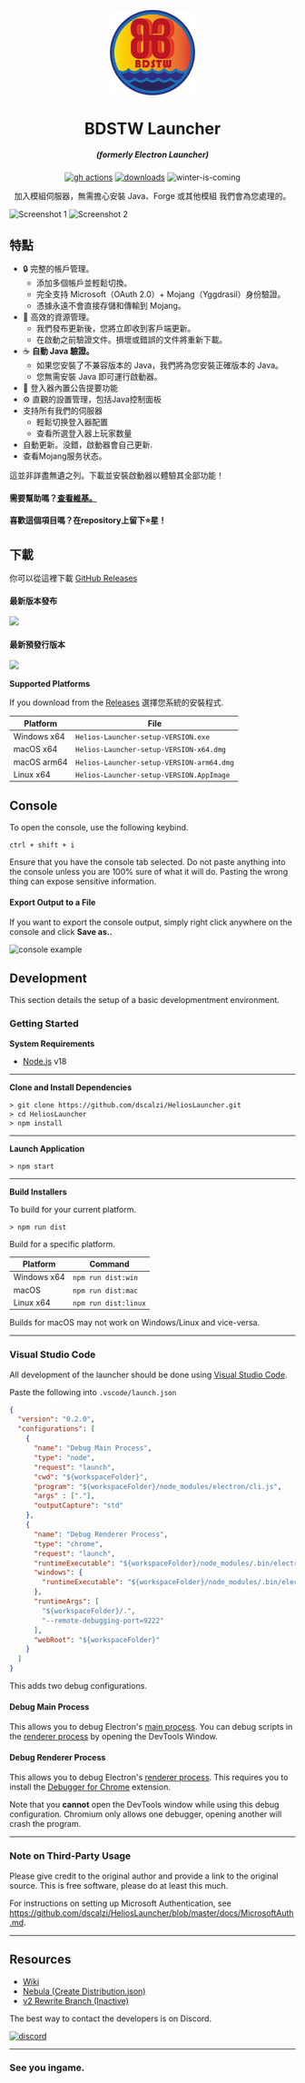 <p align="center"><img src="./app/assets/images/SealCircle.png" width="150px" height="150px" alt="aventium softworks"></p>

<h1 align="center">BDSTW Launcher</h1>

<em><h5 align="center">(formerly Electron Launcher)</h5></em>

[<p align="center"><img src="https://img.shields.io/github/actions/workflow/status/dscalzi/HeliosLauncher/build.yml?branch=master&style=for-the-badge" alt="gh actions">](https://github.com/dscalzi/HeliosLauncher/actions) [<img src="https://img.shields.io/github/downloads/dscalzi/HeliosLauncher/total.svg?style=for-the-badge" alt="downloads">](https://github.com/dscalzi/HeliosLauncher/releases) <img src="https://forthebadge.com/images/badges/winter-is-coming.svg"  height="28px" alt="winter-is-coming"></p>

<p align="center">加入模組伺服器，無需擔心安裝 Java、Forge 或其他模組 我們會為您處理的。</p>

![Screenshot 1](https://i.imgur.com/6o7SmH6.png)
![Screenshot 2](https://i.imgur.com/x3B34n1.png)

## 特點

* 🔒 完整的帳戶管理。
  * 添加多個帳戶並輕鬆切換。
  * 完全支持 Microsoft（OAuth 2.0）+ Mojang（Yggdrasil）身份驗證。
  * 憑據永遠不會直接存儲和傳輸到 Mojang。
* 📂 高效的資源管理。
  * 我們發布更新後，您將立即收到客戶端更新。
  * 在啟動之前驗證文件。損壞或錯誤的文件將重新下載。
* ☕ **自動 Java 驗證。**
  * 如果您安裝了不兼容版本的 Java，我們將為您安裝正確版本的 Java。
  * 您無需安裝 Java 即可運行啟動器。
* 📰 登入器內置公告提要功能
* ⚙️ 直觀的設置管理，包括Java控制面板
* 支持所有我們的伺服器
   * 輕鬆切换登入器配置
   * 查看所選登入器上玩家数量
* 自動更新。没錯，啟動器會自己更新.
* 查看Mojang服务状态。

這並非詳盡無遺之列。下載並安裝啟動器以體驗其全部功能！

#### 需要幫助嗎？[查看維基。][wiki]
#### 喜歡這個項目嗎？在repository上留下⭐星！
## 下載

你可以從這裡下載 [GitHub Releases](https://github.com/Stevebell-sp/BDSTWLauncher/releases)

#### 最新版本發布

[![](https://img.shields.io/github/release/dscalzi/HeliosLauncher.svg?style=flat-square)](https://github.com/Stevebell-sp/BDSTWLauncher/releases/latest)

#### 最新預發行版本
[![](https://img.shields.io/github/release/dscalzi/HeliosLauncher/all.svg?style=flat-square)](https://github.com/Stevebell-sp/BDSTWLauncher/releases)

**Supported Platforms**

If you download from the [Releases](https://github.com/Stevebell-sp/BDSTWLauncher/releases) 選擇您系統的安裝程式.

| Platform | File |
| -------- | ---- |
| Windows x64 | `Helios-Launcher-setup-VERSION.exe` |
| macOS x64 | `Helios-Launcher-setup-VERSION-x64.dmg` |
| macOS arm64 | `Helios-Launcher-setup-VERSION-arm64.dmg` |
| Linux x64 | `Helios-Launcher-setup-VERSION.AppImage` |

## Console

To open the console, use the following keybind.

```console
ctrl + shift + i
```

Ensure that you have the console tab selected. Do not paste anything into the console unless you are 100% sure of what it will do. Pasting the wrong thing can expose sensitive information.

#### Export Output to a File

If you want to export the console output, simply right click anywhere on the console and click **Save as..**

![console example](https://i.imgur.com/T5e73jP.png)


## Development

This section details the setup of a basic developmentment environment.

### Getting Started

**System Requirements**

* [Node.js][nodejs] v18

---

**Clone and Install Dependencies**

```console
> git clone https://github.com/dscalzi/HeliosLauncher.git
> cd HeliosLauncher
> npm install
```

---

**Launch Application**

```console
> npm start
```

---

**Build Installers**

To build for your current platform.

```console
> npm run dist
```

Build for a specific platform.

| Platform    | Command              |
| ----------- | -------------------- |
| Windows x64 | `npm run dist:win`   |
| macOS       | `npm run dist:mac`   |
| Linux x64   | `npm run dist:linux` |

Builds for macOS may not work on Windows/Linux and vice-versa.

---

### Visual Studio Code

All development of the launcher should be done using [Visual Studio Code][vscode].

Paste the following into `.vscode/launch.json`

```JSON
{
  "version": "0.2.0",
  "configurations": [
    {
      "name": "Debug Main Process",
      "type": "node",
      "request": "launch",
      "cwd": "${workspaceFolder}",
      "program": "${workspaceFolder}/node_modules/electron/cli.js",
      "args" : ["."],
      "outputCapture": "std"
    },
    {
      "name": "Debug Renderer Process",
      "type": "chrome",
      "request": "launch",
      "runtimeExecutable": "${workspaceFolder}/node_modules/.bin/electron",
      "windows": {
        "runtimeExecutable": "${workspaceFolder}/node_modules/.bin/electron.cmd"
      },
      "runtimeArgs": [
        "${workspaceFolder}/.",
        "--remote-debugging-port=9222"
      ],
      "webRoot": "${workspaceFolder}"
    }
  ]
}
```

This adds two debug configurations.

#### Debug Main Process

This allows you to debug Electron's [main process][mainprocess]. You can debug scripts in the [renderer process][rendererprocess] by opening the DevTools Window.

#### Debug Renderer Process

This allows you to debug Electron's [renderer process][rendererprocess]. This requires you to install the [Debugger for Chrome][chromedebugger] extension.

Note that you **cannot** open the DevTools window while using this debug configuration. Chromium only allows one debugger, opening another will crash the program.

---

### Note on Third-Party Usage

Please give credit to the original author and provide a link to the original source. This is free software, please do at least this much.

For instructions on setting up Microsoft Authentication, see https://github.com/dscalzi/HeliosLauncher/blob/master/docs/MicrosoftAuth.md.

---

## Resources

* [Wiki][wiki]
* [Nebula (Create Distribution.json)][nebula]
* [v2 Rewrite Branch (Inactive)][v2branch]

The best way to contact the developers is on Discord.

[![discord](https://discordapp.com/api/guilds/211524927831015424/embed.png?style=banner3)][discord]

---

### See you ingame.


[nodejs]: https://nodejs.org/en/ 'Node.js'
[vscode]: https://code.visualstudio.com/ 'Visual Studio Code'
[mainprocess]: https://electronjs.org/docs/tutorial/application-architecture#main-and-renderer-processes 'Main Process'
[rendererprocess]: https://electronjs.org/docs/tutorial/application-architecture#main-and-renderer-processes 'Renderer Process'
[chromedebugger]: https://marketplace.visualstudio.com/items?itemName=msjsdiag.debugger-for-chrome 'Debugger for Chrome'
[discord]: https://discord.gg/zNWUXdt 'Discord'
[wiki]: https://github.com/dscalzi/HeliosLauncher/wiki 'wiki'
[nebula]: https://github.com/dscalzi/Nebula 'dscalzi/Nebula'
[v2branch]: https://github.com/dscalzi/HeliosLauncher/tree/ts-refactor 'v2 branch'
